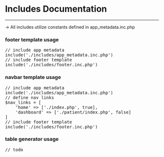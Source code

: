 # Includes Documentation
<hr>
&rarr; All includes utilize constants defined in app_metadata.inc.php

### footer template usage
<pre>
// include app metadata
include('./includes/app_metadata.inc.php')
// include footer template
include('./includes/footer.inc.php')
</pre>
### navbar template usage
<pre>
// include app metadata
include('./includes/app_metadata.inc.php')
// define nav links
$nav_links = [
    'home' => ['./index.php', true],
    'dashboard' => ['./patient/index.php', false]
]
// include footer template
include('./includes/footer.inc.php')
</pre>
### table generator usage
<pre>
// todo
</pre>